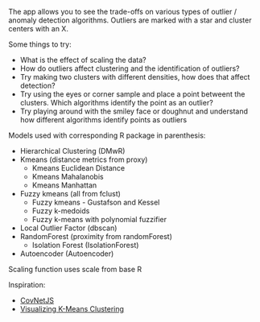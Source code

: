 The app allows you to see the trade-offs on various types of outlier / anomaly detection algorithms. Outliers are marked with a star and cluster centers with an X.


Some things to try:
+ What is the effect of scaling the data?
+ How do outliers affect clustering and the identification of outliers?
+ Try making two clusters with different densities, how does that affect detection?
+ Try using the eyes or corner sample and place a point betweent the clusters.  Which algorithms identify the point as an outlier?
+ Try playing around with the smiley face or doughnut and understand how different algorithms identify points as outliers

Models used with corresponding R package in parenthesis:
+ Hierarchical Clustering (DMwR)
+ Kmeans (distance metrics from proxy)
  + Kmeans Euclidean Distance 
  + Kmeans Mahalanobis
  + Kmeans Manhattan
+ Fuzzy kmeans (all from fclust)
  + Fuzzy kmeans - Gustafson and Kessel 
  + Fuzzy k-medoids
  + Fuzzy k-means with polynomial fuzzifier
+ Local Outlier Factor (dbscan)
+ RandomForest (proximity from randomForest)
  + Isolation Forest (IsolationForest)
+ Autoencoder (Autoencoder)

Scaling function uses scale from base R 
 
Inspiration:
+ <a href="http://cs.stanford.edu/people/karpathy/convnetjs/" target=" blank">CovNetJS</a>
+ <a href="http://www.naftaliharris.com/blog/visualizing-k-means-clustering/" target=" blank">Visualizing K-Means Clustering</a>
